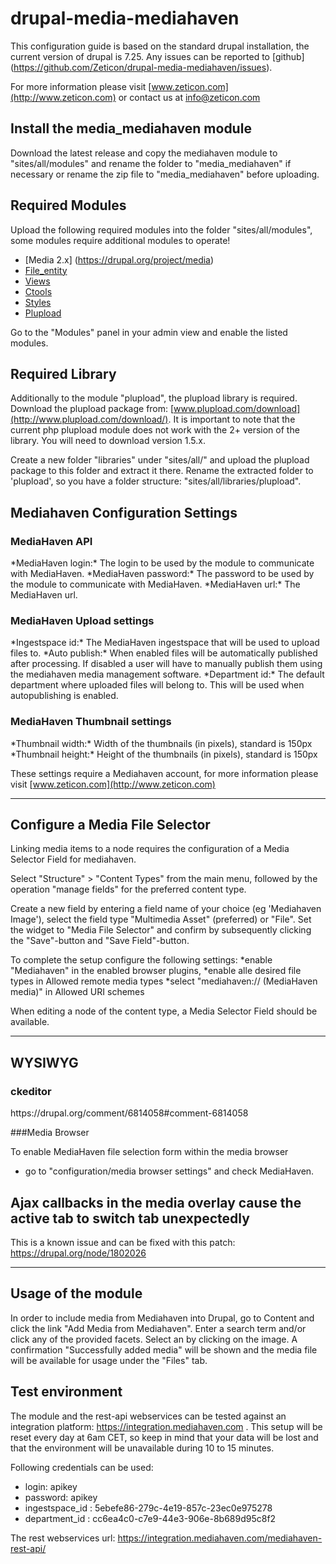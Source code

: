 drupal-media-mediahaven
====================

This configuration guide is based on the standard drupal installation, the current version of drupal is 7.25. Any issues can be reported to [github] (https://github.com/Zeticon/drupal-media-mediahaven/issues).

For more information please visit [www.zeticon.com](http://www.zeticon.com) or contact us at [info@zeticon.com](mailto:info@zeticon.com)

Install the media_mediahaven module
-----------------------------------
Download the latest release and copy the mediahaven module to "sites/all/modules" and rename the folder to "media_mediahaven" if necessary or rename the zip file to "media_mediahaven" before uploading.

Required Modules
---------------------
Upload the following required modules into the folder "sites/all/modules", some modules require additional modules to operate!
*   [Media 2.x] (https://drupal.org/project/media)
*   [File_entity](https://drupal.org/project/file_entity)
*   [Views](https://drupal.org/project/views)
*   [Ctools](https://drupal.org/project/ctools)
*   [Styles](https://drupal.org/project/styles)
*   [Plupload](https://drupal.org/project/plupload)


Go to the "Modules" panel in your admin view and enable the listed modules.

Required Library
---------------------
Additionally to the module "plupload", the plupload library is required.
Download the plupload package from: [www.plupload.com/download](http://www.plupload.com/download/). It is important to note that the current php plupload module does not work with the 2+ version of the library. You will need to download version 1.5.x.

Create a new folder "libraries" under "sites/all/" and upload the plupload package to this folder and extract it there. Rename the extracted folder to 'plupload', so you have a folder structure: "sites/all/libraries/plupload". 

Mediahaven Configuration Settings
---------------------
<h3>MediaHaven API</h3>
*MediaHaven login:* The login to be used by the module to communicate with MediaHaven.  
*MediaHaven password:* The password to be used by the module to communicate with MediaHaven.   
*MediaHaven url:* The MediaHaven url.   
	
<h3>MediaHaven Upload settings</h3>
*Ingestspace id:* The MediaHaven ingestspace that will be used to upload files to.  
*Auto publish:* When enabled files will be automatically published after processing. If disabled a user will have to manually publish them using the mediahaven media management software.  
*Department id:* The default department where uploaded files will belong to. This will be used when autopublishing is enabled.  

<h3>MediaHaven Thumbnail settings</h3>
*Thumbnail width:* Width of the thumbnails (in pixels), standard is 150px  
*Thumbnail height:* Height of the thumbnails (in pixels), standard is 150px  

These settings require a Mediahaven account, for more information please visit [www.zeticon.com](http://www.zeticon.com)

---------------------

Configure a Media File Selector
---------------------
Linking media items to a node requires the configuration of a Media Selector Field for mediahaven.

Select "Structure" > "Content Types" from the main menu, followed by the operation "manage fields" for the preferred content type.

Create a new field by entering a field name of your choice (eg 'Mediahaven Image'), select the field type "Multimedia Asset" (preferred) or "File".
Set the widget to "Media File Selector" and confirm by subsequently clicking the "Save"-button and "Save Field"-button.

To complete the setup configure the following settings: 
*enable "Mediahaven" in the enabled browser plugins, 
*enable alle desired file types in Allowed remote media types 
*select "mediahaven:// (MediaHaven media)" in Allowed URI schemes

When editing a node of the content type, a Media Selector Field should be available.

---------------------

WYSIWYG
---------------------
<h3>ckeditor</h3>
https://drupal.org/comment/6814058#comment-6814058

###Media Browser


To enable MediaHaven file selection form within the media browser
* go to "configuration/media browser settings" and check MediaHaven.

Ajax callbacks in the media overlay cause the active tab to switch tab unexpectedly
---------------------
This is a known issue and can be fixed with this patch: https://drupal.org/node/1802026


---------------------

Usage of the module
---------------------
In order to include media from Mediahaven into Drupal, go to Content and click the link "Add Media from Mediahaven".
Enter a search term and/or click any of the provided facets.
Select an by clicking on the image.
A confirmation "Successfully added media" will be shown and the media file will be available for usage under the "Files" tab.

Test environment
-------------------
The module and the rest-api webservices can be tested against an integration platform: https://integration.mediahaven.com . This setup will be reset every day at 6am CET, so keep in mind that your data will be lost and that the environment will be unavailable during 10 to 15 minutes.


Following credentials can be used:  
* login: apikey  
* password: apikey 
* ingestspace_id : 5ebefe86-279c-4e19-857c-23ec0e975278
* department_id : cc6ea4c0-c7e9-44e3-906e-8b689d95c8f2

The rest webservices url: https://integration.mediahaven.com/mediahaven-rest-api/
